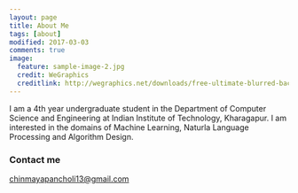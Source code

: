 ```yaml
---
layout: page
title: About Me
tags: [about]
modified: 2017-03-03
comments: true
image:
  feature: sample-image-2.jpg
  credit: WeGraphics
  creditlink: http://wegraphics.net/downloads/free-ultimate-blurred-background-pack/
---
```


I am a 4th year undergraduate student in the Department of Computer Science and Engineering at Indian
Institute of Technology, Kharagapur. I am interested in the domains of Machine Learning,
Naturla Language Processing and Algorithm Design.

### Contact me

[chinmayapancholi13@gmail.com](mailto:chinmayapancholi13@gmail.com)
